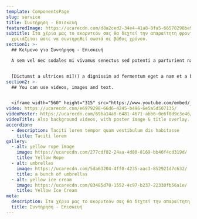 ```yaml
---
template: ComponentsPage
slug: service
title: Συντήρηση - Επισκευή
featuredImage: https://ucarecdn.com/d8a2ced2-34e4-41a8-8fa5-66570298be90/
subtitle: Στα χέρια μας το ακορντεόν σας θα δεχτεί την απαραίτητη φροντίδα που
  χρειάζεται ώστε να συντηρηθεί σωστά σε βάθος χρόνου.
section1: >-
  ## Κείμενο για Συντήρηση - Επισκευή

  A sem vel nec sodales mi vivamus senectus sed potenti a parturient nascetur tincidunt nisi pulvinar rhoncus a. Risus imperdiet taciti suspendisse facilisi a per metus cubilia varius a nostra adipiscing amet ultrices quisque ac mi a.


  [Dictumst a ultrices mi]() a dignissim ad fermentum eget a nam et a blandit scelerisque. Taciti lorem tempor quam vestibulum dis habitasse vestibulum diam vel est ut proin dis auctor. Suscipit sceler isque orci magna interdum vel bibendum duis netus a consectetur dui magnis ac aliquet sem posuere tincidunt vestibulum.
section2: >-
  ## You can use videos, images and text.


  <iframe width="560" height="315" src="https://www.youtube.com/embed/_m2CHvfVK5I" frameborder="0" allow="accelerometer; autoplay; clipboard-write; encrypted-media; gyroscope; picture-in-picture" allowfullscreen></iframe>
video: https://ucarecdn.com/e6979298-66d6-4245-b496-6e5a5d507135/
videoPoster: https://ucarecdn.com/69ba14a8-6481-4671-abb6-0e6f0d9c3e46/
videoTitle: Also background videos, with poster image & title overlay.
accordion:
  - description: Taciti lorem tempor quam vestibulum dis habitasse
    title: Taciti lorem
gallery:
  - alt: yellow rope image
    image: https://ucarecdn.com/277cdf82-24aa-4d80-8169-bb46f4cd319d/
    title: Yellow Rope
  - alt: umbrellas
    image: https://ucarecdn.com/5da63204-4ff0-4235-aac3-852921d7c632/
    title: a bunch of umbrellas
  - alt: yellow ice cream
    image: https://ucarecdn.com/83485d70-1552-4c97-b237-22330fb56a1e/
    title: Yellow Ice Cream
meta:
  description: Στα χέρια μας το ακορντεόν σας θα δεχτεί την απαραίτητη φροντίδα που χρειάζεται ώστε να συντηρηθεί σωστά σε βάθος χρόνου.
  title: Συντήρηση - Επισκευή
---
```


